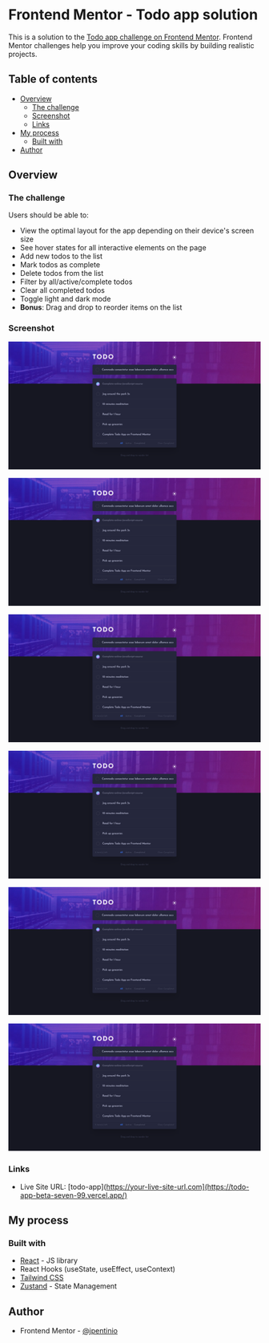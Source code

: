 # Frontend Mentor - Todo app solution

This is a solution to the [Todo app challenge on Frontend Mentor](https://www.frontendmentor.io/challenges/todo-app-Su1_KokOW). Frontend Mentor challenges help you improve your coding skills by building realistic projects. 

## Table of contents

- [Overview](#overview)
  - [The challenge](#the-challenge)
  - [Screenshot](#screenshot)
  - [Links](#links)
- [My process](#my-process)
  - [Built with](#built-with)
- [Author](#author)

## Overview

### The challenge

Users should be able to:

- View the optimal layout for the app depending on their device's screen size
- See hover states for all interactive elements on the page
- Add new todos to the list
- Mark todos as complete
- Delete todos from the list
- Filter by all/active/complete todos
- Clear all completed todos
- Toggle light and dark mode
- **Bonus**: Drag and drop to reorder items on the list

### Screenshot

![screenshot-desktop-dark](./public/todo-screenshot-1.png)

![screenshot-desktop-light](./public/todo-screenshot-1.png)

![screenshot-desktop-active](./public/todo-screenshot-1.png)

![screenshot-desktop-completed](./public/todo-screenshot-1.png)

![screenshot-mobile-dark](./public/todo-screenshot-1.png)

![screenshot-mobile-light](./public/todo-screenshot-1.png)


### Links

- Live Site URL: [todo-app](https://your-live-site-url.com](https://todo-app-beta-seven-99.vercel.app/)

## My process

### Built with

- [React](https://reactjs.org/) - JS library
- React Hooks (useState, useEffect, useContext)
- [Tailwind CSS](https://tailwindcss.com/)
- [Zustand](https://docs.pmnd.rs/zustand/getting-started/introduction) - State Management

## Author

- Frontend Mentor - [@jpentinio](https://www.frontendmentor.io/profile/jpentinio)
